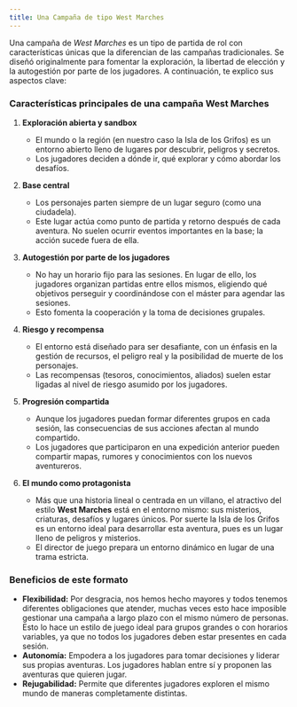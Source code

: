 ```yaml
---
title: Una Campaña de tipo West Marches
---
```


Una campaña de _West Marches_ es un tipo de partida de rol con características únicas que la diferencian de las campañas tradicionales. Se diseñó originalmente para fomentar la exploración, la libertad de elección y la autogestión por parte de los jugadores. A continuación, te explico sus aspectos clave:

### **Características principales de una campaña West Marches**

1. **Exploración abierta y sandbox**
    - El mundo o la región (en nuestro caso la Isla de los Grifos) es un entorno abierto lleno de lugares por descubrir, peligros y secretos.
    - Los jugadores deciden a dónde ir, qué explorar y cómo abordar los desafíos.

1. **Base central**    
    - Los personajes parten siempre de un lugar seguro (como una ciudadela).
    - Este lugar actúa como punto de partida y retorno después de cada aventura. No suelen ocurrir eventos importantes en la base; la acción sucede fuera de ella.

1. **Autogestión por parte de los jugadores**    
    - No hay un horario fijo para las sesiones. En lugar de ello, los jugadores organizan partidas entre ellos mismos, eligiendo qué objetivos perseguir y coordinándose con el máster para agendar las sesiones.
    - Esto fomenta la cooperación y la toma de decisiones grupales.

1. **Riesgo y recompensa**    
    - El entorno está diseñado para ser desafiante, con un énfasis en la gestión de recursos, el peligro real y la posibilidad de muerte de los personajes.
    - Las recompensas (tesoros, conocimientos, aliados) suelen estar ligadas al nivel de riesgo asumido por los jugadores.

1. **Progresión compartida**    
    - Aunque los jugadores puedan formar diferentes grupos en cada sesión, las consecuencias de sus acciones afectan al mundo compartido.
    - Los jugadores que participaron en una expedición anterior pueden compartir mapas, rumores y conocimientos con los nuevos aventureros.

1. **El mundo como protagonista**
    - Más que una historia lineal o centrada en un villano, el atractivo del estilo __West Marches__ está en el entorno mismo: sus misterios, criaturas, desafíos y lugares únicos. Por suerte la Isla de los Grifos es un entorno ideal para desarrollar esta aventura, pues es un lugar lleno de peligros y misterios.
    - El director de juego prepara un entorno dinámico en lugar de una trama estricta.

### **Beneficios de este formato**

- **Flexibilidad:** Por desgracia, nos hemos hecho mayores y todos tenemos diferentes obligaciones que atender, muchas veces esto hace imposible gestionar una campaña a largo plazo con el mismo número de personas. Esto lo hace un estilo de juego ideal para grupos grandes o con horarios variables, ya que no todos los jugadores deben estar presentes en cada sesión. 
- **Autonomía:** Empodera a los jugadores para tomar decisiones y liderar sus propias aventuras. Los jugadores hablan entre sí y proponen las aventuras que quieren jugar.
- **Rejugabilidad:** Permite que diferentes jugadores exploren el mismo mundo de maneras completamente distintas.
